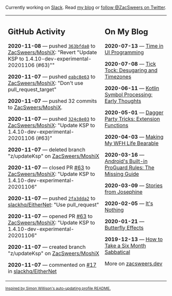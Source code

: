 Currently working on [Slack](https://slack.com/). Read [my blog](https://zacsweers.dev/) or [follow @ZacSweers on Twitter](https://twitter.com/ZacSweers).

<table><tr><td valign="top" width="60%">

## GitHub Activity
<!-- githubActivity starts -->
**2020-11-08** — pushed [`363bfda0`](https://github.com/ZacSweers/MoshiX/commit/363bfda0b46ccf072b5ba4582c0519f6de456513) to [ZacSweers/MoshiX](https://api.github.com/repos/ZacSweers/MoshiX): "Revert "Update KSP to 1.4.10-dev-experimental-20201106 (#63)""

**2020-11-07** — pushed [`eabc8e63`](https://github.com/ZacSweers/MoshiX/commit/eabc8e63f5260dc857b4232d2ea1033b431dfcf8) to [ZacSweers/MoshiX](https://api.github.com/repos/ZacSweers/MoshiX): "Don't use pull_request_target"

**2020-11-07** — pushed 32 commits to [ZacSweers/MoshiX](https://api.github.com/repos/ZacSweers/MoshiX).

**2020-11-07** — pushed [`324c8e03`](https://github.com/ZacSweers/MoshiX/commit/324c8e03f2f61d3b4a0953687d5706968a35954b) to [ZacSweers/MoshiX](https://api.github.com/repos/ZacSweers/MoshiX): "Update KSP to 1.4.10-dev-experimental-20201106 (#63)"

**2020-11-07** — deleted branch "z/updateKsp" on [ZacSweers/MoshiX](https://api.github.com/repos/ZacSweers/MoshiX)

**2020-11-07** — closed PR [#63](https://api.github.com/repos/ZacSweers/MoshiX/pulls/63) to [ZacSweers/MoshiX](https://api.github.com/repos/ZacSweers/MoshiX): "Update KSP to 1.4.10-dev-experimental-20201106"

**2020-11-07** — pushed [`2fa3dda2`](https://github.com/slackhq/EitherNet/commit/2fa3dda29f8ca7bea32ee7c100dd06e905ed28e4) to [slackhq/EitherNet](https://api.github.com/repos/slackhq/EitherNet): "Use pull_request"

**2020-11-07** — opened PR [#63](https://api.github.com/repos/ZacSweers/MoshiX/pulls/63) to [ZacSweers/MoshiX](https://api.github.com/repos/ZacSweers/MoshiX): "Update KSP to 1.4.10-dev-experimental-20201106"

**2020-11-07** — created branch "z/updateKsp" on [ZacSweers/MoshiX](https://api.github.com/repos/ZacSweers/MoshiX)

**2020-11-07** — commented on [#17](https://github.com/slackhq/EitherNet/pull/17#issuecomment-723402901) in [slackhq/EitherNet](https://api.github.com/repos/slackhq/EitherNet)
<!-- githubActivity ends -->
</td><td valign="top" width="40%">

## On My Blog
<!-- blog starts -->
**2020-07-13** — [Time in UI Programming](https://www.zacsweers.dev/time-in-ui/)

**2020-07-08** — [Tick Tock: Desugaring and Timezones](https://www.zacsweers.dev/ticktock-desugaring-timezones/)

**2020-06-11** — [Kotlin Symbol Processing: Early Thoughts](https://www.zacsweers.dev/kotlin-symbol-processor-early-thoughts/)

**2020-05-01** — [Dagger Party Tricks: Extension Functions](https://www.zacsweers.dev/dagger-party-tricks-extension-functions/)

**2020-04-03** — [Making My WFH Life Bearable](https://www.zacsweers.dev/making-wfh-life-bearable/)

**2020-03-16** — [Android's Built-in ProGuard Rules: The Missing Guide](https://www.zacsweers.dev/android-proguard-rules/)

**2020-03-09** — [Stories from Josephine](https://www.zacsweers.dev/stories-from-josephine/)

**2020-02-05** — [It's Nothing](https://www.zacsweers.dev/its-nothing/)

**2020-01-21** — [Butterfly Effects](https://www.zacsweers.dev/butterfly-effects/)

**2019-12-13** — [How to Take a Six Month Sabbatical](https://www.zacsweers.dev/how-to-take-a-six-month-sabbatical/)
<!-- blog ends -->
More on [zacsweers.dev](https://zacsweers.dev/)
</td></tr></table>

<sub><a href="https://simonwillison.net/2020/Jul/10/self-updating-profile-readme/">Inspired by Simon Willison's auto-updating profile README.</a></sub>